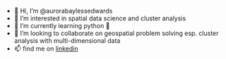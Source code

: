 - 👋 Hi, I’m @aurorabaylessedwards
- 👀 I’m interested in spatial data science and cluster analysis
- 🌱 I’m currently learning python 🐍
- 💞️ I’m looking to collaborate on geospatial problem solving esp. cluster analysis with multi-dimensional data
- 📫 find me on [linkedin](https://www.linkedin.com/in/aurora-bayless-edwards-16307a160)
